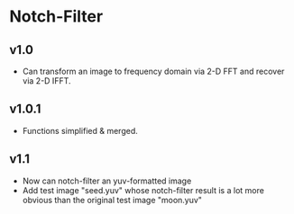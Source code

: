 # Notch-Filter

## v1.0

- Can transform an image to frequency domain via 2-D FFT and recover via 2-D IFFT.

## v1.0.1

- Functions simplified & merged.

## v1.1

- Now can notch-filter an yuv-formatted image
- Add test image "seed.yuv" whose notch-filter result is a lot more obvious than the original test image "moon.yuv"